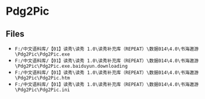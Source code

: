 # Pdg2Pic

## Files

- `F:/中文语料库/【01】读秀\读秀 1.0\读秀补充库（REPEAT）\数据014\4.0\书海遨游\Pdg2Pic\Pdg2Pic.exe`
- `F:/中文语料库/【01】读秀\读秀 1.0\读秀补充库（REPEAT）\数据014\4.0\书海遨游\Pdg2Pic\Pdg2Pic.exe.baiduyun.downloading`
- `F:/中文语料库/【01】读秀\读秀 1.0\读秀补充库（REPEAT）\数据014\4.0\书海遨游\Pdg2Pic\Pdg2Pic.htm`
- `F:/中文语料库/【01】读秀\读秀 1.0\读秀补充库（REPEAT）\数据014\4.0\书海遨游\Pdg2Pic\Pdg2Pic.ini`
